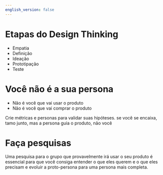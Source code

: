 ```yaml
---
english_version: false
---
```


# Etapas do Design Thinking

- Empatia
- Definição
- Ideação
- Prototipação
- Teste

# Você não é a sua persona

- Não é você que vai usar o produto
- Não é você que vai comprar o produto

Crie métricas e personas para validar suas hipóteses. se você se encaixa, tamo junto, mas a persona guia o produto, não você

# Faça pesquisas

Uma pesquisa para o grupo que provavelmente irá usar o seu produto é essencial para que você consiga entender o que eles querem e o que eles precisam e evoluir a proto-persona para uma persona mais completa.
